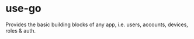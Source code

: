 # use-go
Provides the basic building blocks of any app, i.e. users, accounts, devices, roles &amp; auth.
